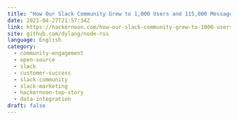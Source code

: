 ```yaml
---
title: "How Our Slack Community Grew to 1,000 Users and 115,000 Messages in 7 Months"
date: 2021-04-27T21:57:34Z
link: https://hackernoon.com/how-our-slack-community-grew-to-1000-users-and-115000-messages-in-7-months-331h35sy?source=rss&utm_medium=RSS&utm_source=news.12bit.vn
site: github.com/dylang/node-rss
language: English
category:
  - community-engagement
  - open-source
  - slack
  - customer-success
  - slack-community
  - slack-marketing
  - hackernoon-top-story
  - data-integration
draft: false
---
```


